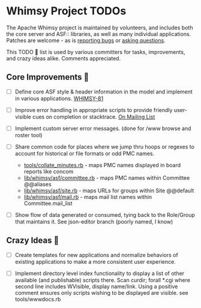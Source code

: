 # Whimsy Project TODOs

The Apache Whimsy project is maintained by volunteers, and includes both 
the core server and ASF:: libraries, as well as many individual applications.
Patches are welcome - as is [reporting bugs](issues.apache.org/jira/browse/WHIMSY) or [asking questions](https://lists.apache.org/list.html?dev@whimsical.apache.org).

This TODO :pencil: list is used by various committers for tasks, improvements,
and crazy ideas alike.  Comments appreciated.

## Core Improvements :round_pushpin:

- [ ] Define core ASF style & header information in the model and 
      implement in various applications.  [WHIMSY-81](https://issues.apache.org/jira/browse/WHIMSY-81)

- [ ] Improve error handling in appropriate scripts to provide friendly
      user-visible cues on completion or stacktrace.  [On Mailing List](https://lists.apache.org/thread.html/a6743ba8e0132f865e2f43ea5eded30ad2bc81aeb2445973b8f89087@%3Cdev.whimsical.apache.org%3E)

- [ ] Implement custom server error messages. (done for /www browse and roster tool)

- [ ] Share common code for places where we jump thru hoops or regexes
      to account for historical or file formats or odd PMC names.
      
    - [tools/collate_minutes.rb](tools/collate_minutes.rb) - maps PMC names displayed in board reports like concom
    - [lib/whimsy/asf/committee.rb](lib/whimsy/asf/committee.rb) - maps PMC names within Committee @@aliases
    - [lib/whimsy/asf/site.rb](lib/whimsy/asf/site.rb) - maps URLs for groups within Site @@default
    - [lib/whimsy/asf/mail.rb](lib/whimsy/asf/mail.rb) - maps mail list names within Committee.mail_list

- [ ] Show flow of data generated or consumed, tying back to the Role/Group that maintains it.
      See json-editor branch (poorly named, I know)

## Crazy Ideas :tada:

- [ ] Create templates for new applications and normalize behaviors of 
      existing applications to make a more consistent user experience.
      
- [ ] Implement directory level index functionality to display a list 
      of other available (and publishable) scripts there. 
      Scan curdir; forall *.cgi where second line includes WVisible, display name/link.
      Using a positive comment ensures only scripts wishing to be displayed are visible.
      see tools/wwwdocs.rb



